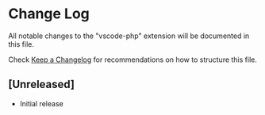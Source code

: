 # Change Log

All notable changes to the "vscode-php" extension will be documented in this file.

Check [Keep a Changelog](http://keepachangelog.com/) for recommendations on how to structure this file.

## [Unreleased]

- Initial release